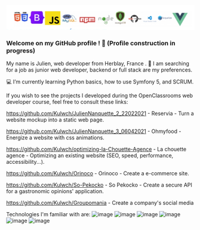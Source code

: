 ![Cover](https://github.com/Kulwch/Kulwch/blob/main/img/banner.png)

### Welcome on my GitHub profile ! 👋 (Profile construction in progress)

My name is Julien, web developer from Herblay, France .
:monocle_face: I am searching for a job as junior web developer, backend or full stack are my preferences.

:computer: I’m currently learning Python basics, how to use Symfony 5, and SCRUM.

If you wish to see the projects I developed during the OpenClassrooms web developer course, feel free to consult these links:

https://github.com/Kulwch/JulienNanquette_2_22022021 - Reservia - Turn a website mockup into a static web page.

https://github.com/Kulwch/JulienNanquette_3_06042021 - Ohmyfood - Energize a website with css animations.

https://github.com/Kulwch/optimizing-la-Chouette-Agence - La chouette agence - Optimizing an existing website (SEO, speed, performance, accessibility...).

https://github.com/Kulwch/Orinoco - Orinoco - Create a e-commerce site.

https://github.com/Kulwch/So-Pekocko - So Pekocko - Create a secure API for a gastronomic opinions' application.

https://github.com/Kulwch/Groupomania - Create a company's social media

Technologies I'm familiar with are:
![image](https://user-images.githubusercontent.com/76691359/138949800-735684ee-3efe-493c-8191-ab13c8924b14.png) ![image](https://user-images.githubusercontent.com/76691359/138949831-e635a6a9-f900-4e8d-8557-72764449778b.png) ![image](https://user-images.githubusercontent.com/76691359/138949868-5e72307d-0249-4344-9436-9a1d23e82a64.png) ![image](https://user-images.githubusercontent.com/76691359/138949917-d05878bb-836d-485d-b3de-50b530acdb05.png) ![image](https://user-images.githubusercontent.com/76691359/138949954-e5d2398b-7b67-45e4-8729-7c7871154c55.png) ![image](https://user-images.githubusercontent.com/76691359/138949984-3f6b2749-942c-4139-b11f-d55d73411650.png)





